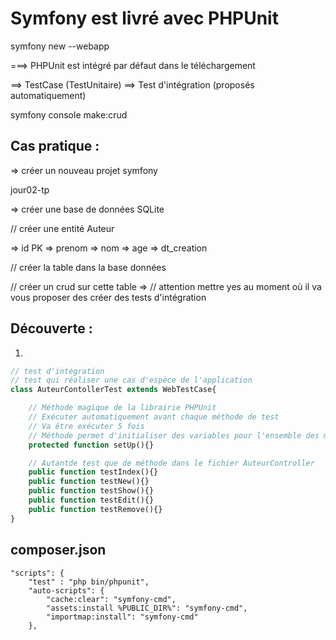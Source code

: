 # Symfony est livré avec PHPUnit

symfony new <projet> --webapp

===> PHPUnit est intégré par défaut dans le téléchargement

==> TestCase (TestUnitaire)
==> Test d'intégration (proposés automatiquement)

symfony console make:crud


## Cas pratique :
=> créer un nouveau projet symfony 

jour02-tp 

=> créer une base de données SQLite 

// créer une entité Auteur 

=> id PK 
=> prenom
=> nom
=> age
=> dt_creation 

// créer la table dans la base données

// créer un crud sur cette table => 
// attention mettre yes au moment où il va vous proposer des créer des tests d'intégration




## Découverte :
1.

```php
// test d'intégration
// test qui réaliser une cas d'espèce de l'application
class AuteurContollerTest extends WebTestCase{

    // Méthode magique de la librairie PHPUnit
    // Exécuter automatiquement avant chaque méthode de test
    // Va être exécuter 5 fois
    // Méthode permet d'initialiser des variables pour l'ensemble des méthodes de test
    protected function setUp(){}

    // Autantde test que de méthode dans le fichier AuteurController
    public function testIndex(){}
    public function testNew(){}
    public function testShow(){}
    public function testEdit(){}
    public function testRemove(){}
}
```





## composer.json

    "scripts": {
        "test" : "php bin/phpunit",
        "auto-scripts": {
            "cache:clear": "symfony-cmd",
            "assets:install %PUBLIC_DIR%": "symfony-cmd",
            "importmap:install": "symfony-cmd"
        },

